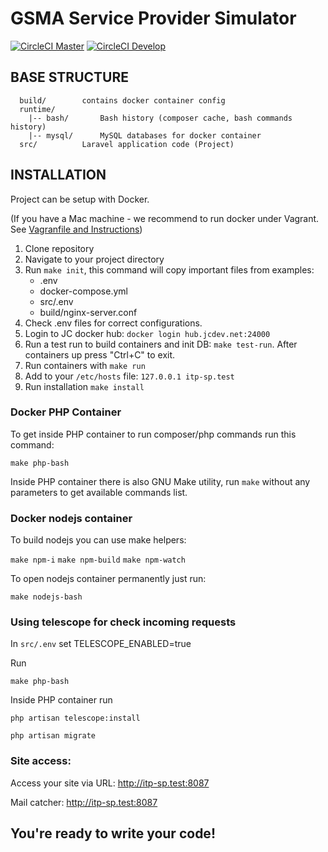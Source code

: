 GSMA Service Provider Simulator
===================================


[![CircleCI Master](https://img.shields.io/circleci/build/github/gsmainclusivetechlab/interop-sp-simulator/master?label=Master&logo=circleCI&token=39af964dd2ce605e21a23434dc09d254b003ac34)](https://app.circleci.com/pipelines/github/gsmainclusivetechlab/interop-sp-simulator?branch=master)
[![CircleCI Develop](https://img.shields.io/circleci/build/github/gsmainclusivetechlab/interop-sp-simulator/develop?label=Develop&logo=circleCI&token=39af964dd2ce605e21a23434dc09d254b003ac34)](https://app.circleci.com/pipelines/github/gsmainclusivetechlab/interop-sp-simulator?branch=develop)

BASE STRUCTURE
-------------------
```
  build/		contains docker container config
  runtime/
    |-- bash/		Bash history (composer cache, bash commands history)
    |-- mysql/		MySQL databases for docker container
  src/			Laravel application code (Project)
```

INSTALLATION
------------

Project can be setup with Docker.

(If you have a Mac machine - we recommend to run docker under Vagrant. See [Vagranfile and Instructions](https://bitbucket.org/snippets/justcoded/Aex4nL/))

1. Clone repository
2. Navigate to your project directory
3. Run `make init`, this command will copy important files from examples:
    - .env
    - docker-compose.yml
    - src/.env
    - build/nginx-server.conf
4. Check .env files for correct configurations.
5. Login to JC docker hub: `docker login hub.jcdev.net:24000`
6. Run a test run to build containers and init DB: `make test-run`. After containers up press "Ctrl+C" to exit.
7. Run containers with `make run`
7. Add to your `/etc/hosts` file: `127.0.0.1 itp-sp.test`
9. Run installation `make install`  

### Docker PHP Container

To get inside PHP container to run composer/php commands run this command:

`make php-bash`

Inside PHP container there is also GNU Make utility, run `make` without any parameters to get available commands list.

### Docker nodejs container

To build nodejs you can use make helpers:

`make npm-i`
`make npm-build`
`make npm-watch`

To open nodejs container permanently just run:

`make nodejs-bash`

### Using telescope for check incoming requests

In `src/.env` set TELESCOPE_ENABLED=true

Run

`make php-bash`

Inside PHP container run

`php artisan telescope:install`

`php artisan migrate`

### Site access:

Access your site via URL: http://itp-sp.test:8087

Mail catcher: http://itp-sp.test:8087

You're ready to write your code!
------------
